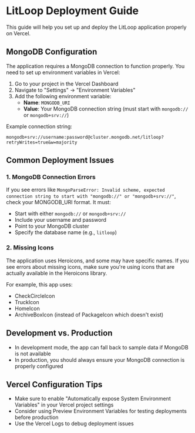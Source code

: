 # LitLoop Deployment Guide

This guide will help you set up and deploy the LitLoop application properly on Vercel.

## MongoDB Configuration

The application requires a MongoDB connection to function properly. You need to set up environment variables in Vercel:

1. Go to your project in the Vercel Dashboard
2. Navigate to "Settings" → "Environment Variables"
3. Add the following environment variable:
   - **Name**: `MONGODB_URI`
   - **Value**: Your MongoDB connection string (must start with `mongodb://` or `mongodb+srv://`)
   
Example connection string:
```
mongodb+srv://username:password@cluster.mongodb.net/litloop?retryWrites=true&w=majority
```

## Common Deployment Issues

### 1. MongoDB Connection Errors

If you see errors like `MongoParseError: Invalid scheme, expected connection string to start with "mongodb://" or "mongodb+srv://"`, check your MONGODB_URI format. It must:

- Start with either `mongodb://` or `mongodb+srv://`
- Include your username and password
- Point to your MongoDB cluster
- Specify the database name (e.g., `litloop`)

### 2. Missing Icons

The application uses Heroicons, and some may have specific names. If you see errors about missing icons, make sure you're using icons that are actually available in the Heroicons library.

For example, this app uses:
- CheckCircleIcon
- TruckIcon
- HomeIcon
- ArchiveBoxIcon (instead of PackageIcon which doesn't exist)

## Development vs. Production

- In development mode, the app can fall back to sample data if MongoDB is not available
- In production, you should always ensure your MongoDB connection is properly configured

## Vercel Configuration Tips

- Make sure to enable "Automatically expose System Environment Variables" in your Vercel project settings
- Consider using Preview Environment Variables for testing deployments before production
- Use the Vercel Logs to debug deployment issues 